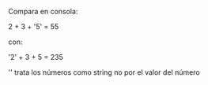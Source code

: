 Compara en consola:

2 + 3 + '5' = 55

con:

'2' + 3 + 5 = 235

'' trata los números como string no por el valor del número